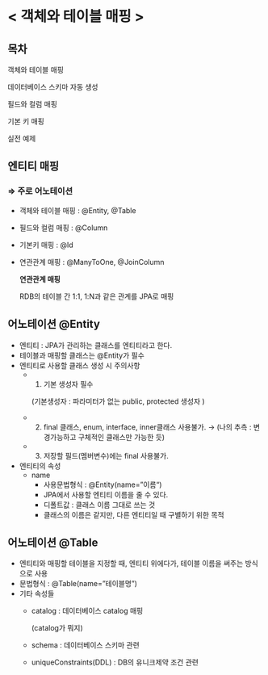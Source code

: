 # < 객체와 테이블 매핑 >

## 목차

객체와 테이블 매핑

데이터베이스 스키마 자동 생성

필드와 컬럼 매핑

기본 키 매핑

실전 예제



## 엔티티 매핑

### ⇒ 주로 어노테이션

- 객체와 테이블 매핑 :  @Entity, @Table
- 필드와 컬럼 매핑 :   @Column
- 기본키 매핑 :   @Id
- 연관관계 매핑 :   @ManyToOne,  @JoinColumn
    
    
    **연관관계 매핑**
    
    RDB의 테이블 간 1:1, 1:N과 같은 관계를 JPA로 매핑
    



## 어노테이션 @Entity

- 엔티티 :   JPA가 관리하는 클래스를 엔티티라고 한다.
- 테이블과 매핑할 클래스는 @Entity가 필수
- 엔티티로 사용할 클래스 생성 시 주의사항
    - 1. 기본 생성자 필수
        
        (기본생성자 : 파라미터가 없는 public, protected 생성자 )
        
    - 2. final 클래스, enum, interface, inner클래스 사용불가. → (나의 추측 :  변경가능하고 구체적인 클래스만 가능한 듯)
    - 3. 저장할 필드(멤버변수)에는 final 사용불가.
- 엔티티의 속성
    - name
        - 사용문법형식 :   @Entity(name=”이름“)
        - JPA에서 사용할 엔티티 이름을 줄 수 있다.
        - 디폴트값 :  클래스 이름 그대로 쓰는 것
        - 클래스의 이름은 같지만, 다른 엔티티일 때 구별하기 위한 목적



## 어노테이션 @Table

- 엔티티와 매핑할 테이블을 지정할 때,  엔티티 위에다가, 테이블 이름을 써주는 방식으로 사용
- 문법형식 :  @Table(name=”테이블명”)
- 기타 속성들
    - catalog :   데이터베이스 catalog 매핑
        
        (catalog가 뭐지)
        
    - schema :   데이터베이스 스키마 관련
    - uniqueConstraints(DDL) :  DB의 유니크제약 조건 관련
